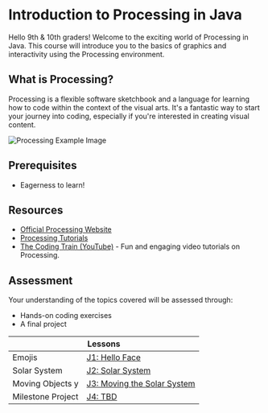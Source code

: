 # Introduction to Processing in Java

Hello 9th & 10th graders! Welcome to the exciting world of Processing in Java. This course will introduce you to the basics of graphics and interactivity using the Processing environment.

## What is Processing?

Processing is a flexible software sketchbook and a language for learning how to code within the context of the visual arts. It's a fantastic way to start your journey into coding, especially if you're interested in creating visual content.

![Processing Example Image](https://media1.giphy.com/avatars/Flickfest/VMurfWdwBhyI.gif)

## Prerequisites

- Eagerness to learn!


## Resources

- [Official Processing Website](https://processing.org/)
- [Processing Tutorials](https://processing.org/tutorials/)
- [The Coding Train (YouTube)](https://www.youtube.com/user/shiffman) - Fun and engaging video tutorials on Processing.

## Assessment

Your understanding of the topics covered will be assessed through:
- Hands-on coding exercises
- A final project



<table>
  <thead>
    <tr>
      <th colspan="2">Lessons</th>
    </tr>
  </thead>
  <tbody>
    <tr>
      <td>Emojis</td>
      <td><a href="https://riverdalegithub.github.io/processing_23_24/1/"> J1: Hello Face </a> </td>
    </tr>
        <tr>
      <td>Solar System</td>
      <td><a href="https://riverdalegithub.github.io/processing_23_24/2/">J2: Solar System </a></td>
    </tr>
        <tr>
      <td>Moving Objects y</td>
      <td><a href="https://riverdalegithub.github.io/processing_23_24/3/"> J3: Moving the Solar System </a>  </td>
    </tr>
        <tr>
      <td>Milestone Project</td>
      <td> <a href="https://riverdalegithub.github.io/processing_23_24/4/"> J4: TBD  </a> </td>
    </tr>
  </tbody>
</table>
